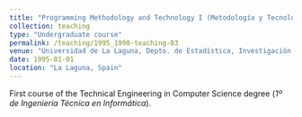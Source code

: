```yaml
---
title: "Programming Methodology and Technology I (Metodología y Tecnología de la Programación I) [1995-1998]"
collection: teaching
type: "Undergraduate course"
permalink: /teaching/1995_1998-teaching-03
venue: "Universidad de La Laguna, Depto. de Estadística, Investigación Operativa y Computación"
date: 1995-01-01
location: "La Laguna, Spain"
---
```

First course of the Technical Engineering in Computer Science degree (_1º de Ingeniería Técnica en Informática_).